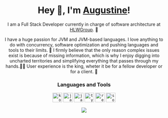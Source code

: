 <h1 align="center">Hey 👋, I'm <a href="https://github.com/klepto/">Augustine</a>! </h1>

<p align="center">  
I am a Full Stack Developer currently in charge of software architecture at <a href="https://github.com/hlwgroup">HLWGroup</a>. 💖 
</p>
<p align="center">  
  I have a huge passion for JVM and JVM-based languages. I love anything to do with concurrency, software optimization and pushing languages and tools to their limits. 💪 I firmly believe that the only reason complex issues exist is because of missing information, which is why I enjoy digging into uncharted territories and simplifying everything that passes through my hands.🕵️‍♀️ User experience is the king, wheter it be for a fellow developer or for a client. 👑
</p>

<h3 align="center">Languages and Tools</h3>

<p align="center">  
  <code><img height="30" src="https://raw.githubusercontent.com/rahul-jha98/github_readme_icons/main/language_and_tools/square/kotlin/kotlin.svg" alt="kotlin"></code>
  <code><img height="30" src="https://raw.githubusercontent.com/rahul-jha98/github_readme_icons/main/language_and_tools/square/java/java.svg" alt="java"></code>
  <code><img height="30" src="https://raw.githubusercontent.com/rahul-jha98/github_readme_icons/main/language_and_tools/square/javascript/javascript.svg" alt="javascript"></code>
  <code><img height="30" src="https://raw.githubusercontent.com/rahul-jha98/github_readme_icons/main/language_and_tools/square/typescript/typescript.svg" alt="typescript"></code>
  <code><img height="30" src="https://raw.githubusercontent.com/rahul-jha98/github_readme_icons/main/language_and_tools/square/react/react.svg" alt="react"></code>
  <code><img height="30" src="https://raw.githubusercontent.com/spothq/cryptocurrency-icons/master/svg/color/eth.svg" alt="solidity"></code>
  
</p>

<p align="center">  
  <img src="https://github-readme-streak-stats.herokuapp.com?user=klepto&theme=github-dark-blue&hide_border=true&date_format=M%20j%5B%2C%20Y%5D" />
</p>
